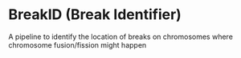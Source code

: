 # BreakID (Break Identifier)
A pipeline to identify the location of breaks on chromosomes where chromosome fusion/fission might happen
